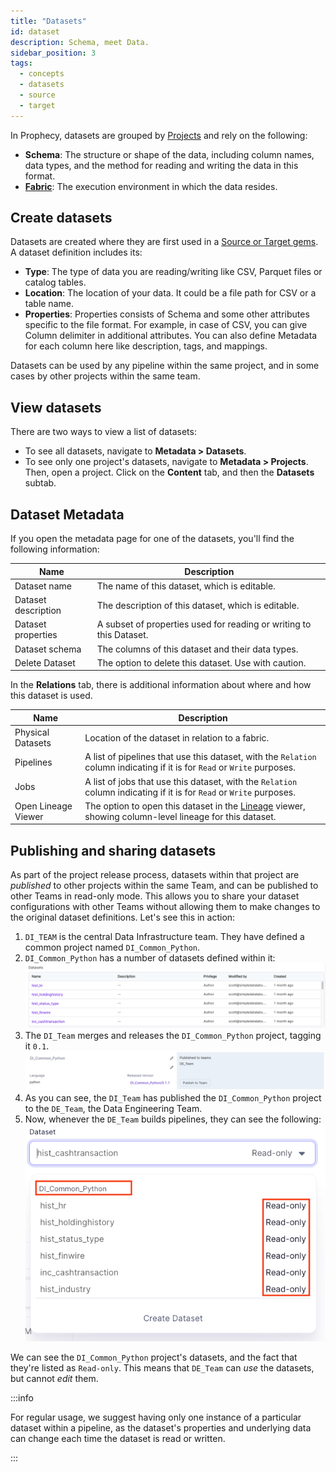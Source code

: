 ```yaml
---
title: "Datasets"
id: dataset
description: Schema, meet Data.
sidebar_position: 3
tags:
  - concepts
  - datasets
  - source
  - target
---
```


In Prophecy, datasets are grouped by [Projects](docs/concepts/project/project.md) and rely on the following:

- **Schema**: The structure or shape of the data, including column names, data types, and the method for reading and writing the data in this format.
- **[Fabric](docs/concepts/fabrics/fabrics.md)**: The execution environment in which the data resides.

## Create datasets

Datasets are created where they are first used in a [Source or Target gems](docs/Spark/gems/source-target/source-target.md). A dataset definition includes its:

- **Type**: The type of data you are reading/writing like CSV, Parquet files or catalog tables.
- **Location**: The location of your data. It could be a file path for CSV or a table name.
- **Properties**: Properties consists of Schema and some other attributes specific to the file format. For example, in case of CSV, you can give Column delimiter in additional attributes. You can also define Metadata for each column here like description, tags, and mappings.

Datasets can be used by any pipeline within the same project, and in some cases by other projects within the same team.

## View datasets

There are two ways to view a list of datasets:

- To see all datasets, navigate to **Metadata > Datasets**.
- To see only one project's datasets, navigate to **Metadata > Projects**. Then, open a project. Click on the **Content** tab, and then the **Datasets** subtab.

## Dataset Metadata

If you open the metadata page for one of the datasets, you'll find the following information:

| Name                | Description                                                         |
| ------------------- | ------------------------------------------------------------------- |
| Dataset name        | The name of this dataset, which is editable.                        |
| Dataset description | The description of this dataset, which is editable.                 |
| Dataset properties  | A subset of properties used for reading or writing to this Dataset. |
| Dataset schema      | The columns of this dataset and their data types.                   |
| Delete Dataset      | The option to delete this dataset. Use with caution.                |

In the **Relations** tab, there is additional information about where and how this dataset is used.

| Name                | Description                                                                                                                      |
| ------------------- | -------------------------------------------------------------------------------------------------------------------------------- |
| Physical Datasets   | Location of the dataset in relation to a fabric.                                                                                 |
| Pipelines           | A list of pipelines that use this dataset, with the `Relation` column indicating if it is for `Read` or `Write` purposes.        |
| Jobs                | A list of jobs that use this dataset, with the `Relation` column indicating if it is for `Read` or `Write` purposes.             |
| Open Lineage Viewer | The option to open this dataset in the [Lineage](docs/lineage/lineage.md) viewer, showing column-level lineage for this dataset. |

## Publishing and sharing datasets

As part of the project release process, datasets within that project are _published_ to other projects within the same Team, and can be published to other Teams in read-only mode. This allows you to share your dataset configurations with other Teams without allowing them to make changes to the original dataset definitions. Let's see this in action:

1. `DI_TEAM` is the central Data Infrastructure team. They have defined a common project named `DI_Common_Python`.
2. `DI_Common_Python` has a number of datasets defined within it:
   ![DI Common Datasets](img/dataset/pub2.png)
3. The `DI_Team` merges and releases the `DI_Common_Python` project, tagging it `0.1`.
   ![DI Common Release](img/dataset/pub3.png)
4. As you can see, the `DI_Team` has published the `DI_Common_Python` project to the `DE_Team`, the Data Engineering Team.
5. Now, whenever the `DE_Team` builds pipelines, they can see the following:
   ![Common Datasets](./img/dataset/pub4.png)

We can see the `DI_Common_Python` project's datasets, and the fact that they're listed as `Read-only`. This means that `DE_Team` can _use_ the datasets, but cannot _edit_ them.

:::info

For regular usage, we suggest having only one instance of a particular dataset within a pipeline, as the dataset's properties and underlying data can change each time the dataset is read or written.

:::
